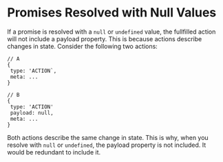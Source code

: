 # Promises Resolved with Null Values

If a promise is resolved with a `null` or `undefined` value, the fullfilled action will not include a payload property. This is because actions describe changes in state. Consider the following two actions:

```text
// A
{
 type: 'ACTION`,
 meta: ...
}

// B
{
 type: 'ACTION'
 payload: null,
 meta: ...
}
```

Both actions describe the same change in state. This is why, when you resolve with `null` or `undefined`, the payload property is not included. It would be redundant to include it.


